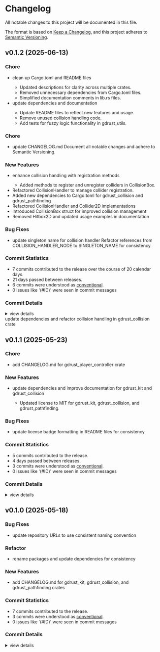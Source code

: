 # Changelog

All notable changes to this project will be documented in this file.

The format is based on [Keep a Changelog](https://keepachangelog.com/en/1.0.0/),
and this project adheres to [Semantic Versioning](https://semver.org/spec/v2.0.0.html).

## v0.1.2 (2025-06-13)

<csr-id-d476dd1593b1f5ecc9c0efd5d8782b9ffeb6a814/>
<csr-id-9b0ad5f0fab90c1ead29b50ebf5e61cfbc69c48c/>

### Chore

 - <csr-id-d476dd1593b1f5ecc9c0efd5d8782b9ffeb6a814/> clean up Cargo.toml and README files
   - Updated descriptions for clarity across multiple crates.
   - Removed unnecessary dependencies from Cargo.toml files.
   - Simplified documentation comments in lib.rs files.
 - <csr-id-9b0ad5f0fab90c1ead29b50ebf5e61cfbc69c48c/> update dependencies and documentation
   - Update README files to reflect new features and usage.
   - Remove unused collision handling code.
   - Add tests for fuzzy logic functionality in gdrust_utils.

### Chore

 - <csr-id-ac630880fc0caf882f8b3c45a9976dfddf29a368/> update CHANGELOG.md
   Document all notable changes and adhere to Semantic Versioning.

### New Features

<csr-id-2aabf0192ea01a35bd848b1a43314b989294b9ba/>

 - <csr-id-e6abaa12b1877a259c53397e3d1cc119438e54ae/> enhance collision handling with registration methods
   - Added methods to register and unregister colliders in CollisionBox.
- Refactored CollisionHandler to manage collider registration.
- Added new dependencies to Cargo.toml for gdrust_collision and gdrust_pathfinding
- Refactored CollisionHandler and Collider2D implementations
- Introduced CollisionBox struct for improved collision management
- Removed Hitbox2D and updated usage examples in documentation

### Bug Fixes

 - <csr-id-831002245762f04f2ac3a8c1de015a15fff1861e/> update singleton name for collision handler
   Refactor references from COLLISION_HANDLER_NODE to SINGLETON_NAME for consistency.

### Commit Statistics

<csr-read-only-do-not-edit/>

 - 7 commits contributed to the release over the course of 20 calendar days.
 - 21 days passed between releases.
 - 6 commits were understood as [conventional](https://www.conventionalcommits.org).
 - 0 issues like '(#ID)' were seen in commit messages

### Commit Details

<csr-read-only-do-not-edit/>

<details><summary>view details</summary>

 * **Uncategorized**
    - Update CHANGELOG.md ([`ac63088`](https://github.com/robotnik-dev/gdrust_kit/commit/ac630880fc0caf882f8b3c45a9976dfddf29a368))
    - Release gdrust_collision v0.1.2, gdrust_pathfinding v0.1.2, gdrust_player_controller v0.1.1, gdrust_utils v0.1.0, gdrust_kit v0.1.2 ([`bb4bcbb`](https://github.com/robotnik-dev/gdrust_kit/commit/bb4bcbb797c8747de50b5276eb65b17af76249e6))
    - Clean up Cargo.toml and README files ([`d476dd1`](https://github.com/robotnik-dev/gdrust_kit/commit/d476dd1593b1f5ecc9c0efd5d8782b9ffeb6a814))
    - Update dependencies and documentation ([`9b0ad5f`](https://github.com/robotnik-dev/gdrust_kit/commit/9b0ad5f0fab90c1ead29b50ebf5e61cfbc69c48c))
    - Update singleton name for collision handler ([`8310022`](https://github.com/robotnik-dev/gdrust_kit/commit/831002245762f04f2ac3a8c1de015a15fff1861e))
    - Enhance collision handling with registration methods ([`e6abaa1`](https://github.com/robotnik-dev/gdrust_kit/commit/e6abaa12b1877a259c53397e3d1cc119438e54ae))
    - Update dependencies and refactor collision handling in gdrust_collision crate ([`2aabf01`](https://github.com/robotnik-dev/gdrust_kit/commit/2aabf0192ea01a35bd848b1a43314b989294b9ba))
</details>

<csr-unknown>
 update dependencies and refactor collision handling in gdrust_collision crate<csr-unknown/>

## v0.1.1 (2025-05-23)

<csr-id-cb34d2cb8694a1f2d663b52e9da4186d600be54a/>

### Chore

 - <csr-id-cb34d2cb8694a1f2d663b52e9da4186d600be54a/> add CHANGELOG.md for gdrust_player_controller crate

### New Features

 - <csr-id-8c18fa3f484baf175b506a00ddea0d36d24959df/> update dependencies and improve documentation for gdrust_kit and gdrust_collision
   - Updated license to MIT for gdrust_kit, gdrust_collision, and gdrust_pathfinding.

### Bug Fixes

 - <csr-id-36cb651842e1ca83bc164ce7545669e6f1cb3558/> update license badge formatting in README files for consistency

### Commit Statistics

<csr-read-only-do-not-edit/>

 - 5 commits contributed to the release.
 - 4 days passed between releases.
 - 3 commits were understood as [conventional](https://www.conventionalcommits.org).
 - 0 issues like '(#ID)' were seen in commit messages

### Commit Details

<csr-read-only-do-not-edit/>

<details><summary>view details</summary>

 * **Uncategorized**
    - Release gdrust_collision v0.1.1, gdrust_pathfinding v0.1.1, gdrust_player_controller v0.1.0, gdrust_kit v0.1.1 ([`0e81a0f`](https://github.com/robotnik-dev/gdrust_kit/commit/0e81a0f0edee2bfb5cc01b8d416f9d9fcb7549e0))
    - Add CHANGELOG.md for gdrust_player_controller crate ([`cb34d2c`](https://github.com/robotnik-dev/gdrust_kit/commit/cb34d2cb8694a1f2d663b52e9da4186d600be54a))
    - Release gdrust_collision v0.1.1, gdrust_pathfinding v0.1.1, gdrust_player_controller v0.1.0, gdrust_kit v0.1.1 ([`1f1b905`](https://github.com/robotnik-dev/gdrust_kit/commit/1f1b9052e5129748013ef62c17acb9c7050786b4))
    - Update license badge formatting in README files for consistency ([`36cb651`](https://github.com/robotnik-dev/gdrust_kit/commit/36cb651842e1ca83bc164ce7545669e6f1cb3558))
    - Update dependencies and improve documentation for gdrust_kit and gdrust_collision ([`8c18fa3`](https://github.com/robotnik-dev/gdrust_kit/commit/8c18fa3f484baf175b506a00ddea0d36d24959df))
</details>

## v0.1.0 (2025-05-18)

<csr-id-303760ca5d73dfccc98e068fe6f9189c1d49f657/>

### Bug Fixes

 - <csr-id-9e20de2feb8e733f04499d77f6b40cddc5faaece/> update repository URLs to use consistent naming convention

### Refactor

 - <csr-id-303760ca5d73dfccc98e068fe6f9189c1d49f657/> rename packages and update dependencies for consistency

### New Features

 - <csr-id-e93f1b71a2c82680fda9da87c99fb88f344a77f2/> add CHANGELOG.md for gdrust_kit, gdrust_collision, and gdrust_pathfinding crates

### Commit Statistics

<csr-read-only-do-not-edit/>

 - 7 commits contributed to the release.
 - 3 commits were understood as [conventional](https://www.conventionalcommits.org).
 - 0 issues like '(#ID)' were seen in commit messages

### Commit Details

<csr-read-only-do-not-edit/>

<details><summary>view details</summary>

 * **Uncategorized**
    - Release gdrust_collision v0.1.0, gdrust_pathfinding v0.1.0, gdrust_kit v0.1.0 ([`accba02`](https://github.com/robotnik-dev/gdrust_kit/commit/accba0212347a6855958d46c34fefd4db45a0174))
    - Release gdrust_collision v0.1.0, gdrust_pathfinding v0.1.0, gdrust_kit v0.1.0 ([`9acf5bf`](https://github.com/robotnik-dev/gdrust_kit/commit/9acf5bfaa8fa9e932fe86c74d02899e8056c7a22))
    - Add CHANGELOG.md for gdrust_kit, gdrust_collision, and gdrust_pathfinding crates ([`e93f1b7`](https://github.com/robotnik-dev/gdrust_kit/commit/e93f1b71a2c82680fda9da87c99fb88f344a77f2))
    - Fix: update descriptions in Cargo.toml and README.md for clarity feat: add README.md for gdrust_collision crate fix: update descriptions in gdrust_collision and gdrust_pathfinding Cargo.toml files ([`3a6df21`](https://github.com/robotnik-dev/gdrust_kit/commit/3a6df214d0d4410dec4f6c234a70f5c6622d75e3))
    - Fix: update license information to include Apache-2.0 docs: enhance README with detailed usage instructions for tools ([`30cf5f2`](https://github.com/robotnik-dev/gdrust_kit/commit/30cf5f25e4c2c7b677553da6f79e1f8a47876e90))
    - Update repository URLs to use consistent naming convention ([`9e20de2`](https://github.com/robotnik-dev/gdrust_kit/commit/9e20de2feb8e733f04499d77f6b40cddc5faaece))
    - Rename packages and update dependencies for consistency ([`303760c`](https://github.com/robotnik-dev/gdrust_kit/commit/303760ca5d73dfccc98e068fe6f9189c1d49f657))
</details>

